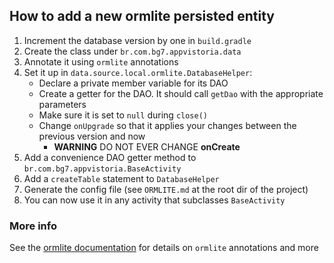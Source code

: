 How to add a new ormlite persisted entity
-----------------------------------------

1. Increment the database version by one in `build.gradle`
1. Create the class under `br.com.bg7.appvistoria.data`
1. Annotate it using `ormlite` annotations
1. Set it up in `data.source.local.ormlite.DatabaseHelper`:
    * Declare a private member variable for its DAO 
    * Create a getter for the DAO. It should call `getDao` with the appropriate parameters
    * Make sure it is set to `null` during `close()`
    * Change `onUpgrade` so that it applies your changes between the previous version and now
        * **WARNING** DO NOT EVER CHANGE **onCreate**
1. Add a convenience DAO getter method to `br.com.bg7.appvistoria.BaseActivity`
1. Add a `createTable` statement to `DatabaseHelper`
1. Generate the config file (see `ORMLITE.md` at the root dir of the project)
1. You can now use it in any activity that subclasses `BaseActivity`

### More info

See the [ormlite documentation](http://ormlite.com/javadoc/ormlite-core/doc-files/ormlite_2.html#Using)
 for details on `ormlite` annotations and more
